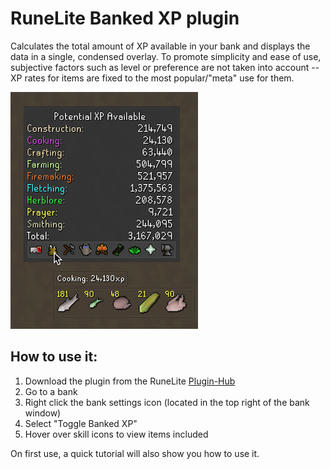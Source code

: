 # RuneLite Banked XP plugin
Calculates the total amount of XP available in your bank and displays the data in a single, condensed overlay. To promote simplicity and ease of use, subjective factors such as level or preference are not taken into account -- XP rates for items are fixed to the most popular/"meta" use for them.

![bankedXP](/assets/bankedXP.png)

## How to use it:
  1.  Download the plugin from the RuneLite [Plugin-Hub](https://github.com/runelite/runelite/wiki/Information-about-the-Plugin-Hub)
  2.  Go to a bank
  3.  Right click the bank settings icon (located in the top right of the bank window)
  4.  Select "Toggle Banked XP"
  5.  Hover over skill icons to view items included

  On first use, a quick tutorial will also show you how to use it.